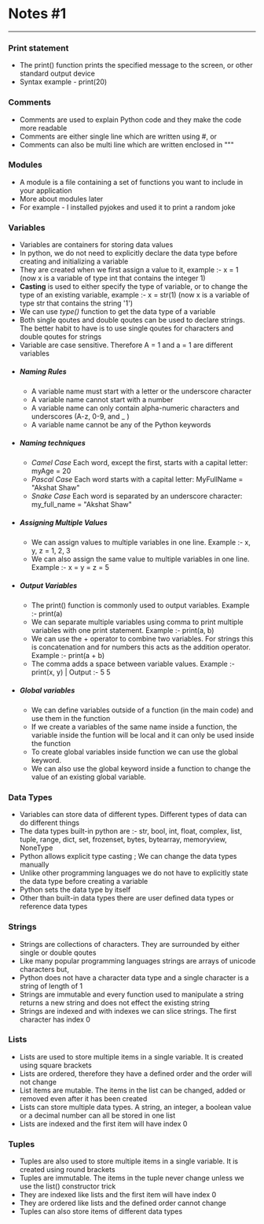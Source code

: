 # **Notes #1**

---

### **Print statement**
- The print() function prints the specified message to the screen, or other standard output device
- Syntax example - print(20)

### **Comments**
- Comments are used to explain Python code and they make the code more readable
- Comments are either single line which are written using #, or
- Comments can also be multi line which are written enclosed in """

### **Modules**
- A module is a file containing a set of functions you want to include in your application
- More about modules later
- For example - I installed pyjokes and used it to print a random joke

### **Variables**
- Variables are containers for storing data values
- In python, we do not need to explicitly declare the data type before creating and initializing a variable
- They are created when we first assign a value to it, example :- x = 1 (now x is a variable of type int that contains the integer 1)
- **Casting** is used to either specify the type of variable, or to change the type of an existing variable, example :- x = str(1) (now x is a variable of type str that contains the string '1')
- We can use *type()* function to get the data type of a variable
- Both single qoutes and double qoutes can be used to declare strings. The better habit to have is to use single qoutes for characters and double qoutes for strings
- Variable are case sensitive. Therefore A = 1 and a = 1 are different variables
- ##### **Naming Rules**
    - A variable name must start with a letter or the underscore character
    - A variable name cannot start with a number
    - A variable name can only contain alpha-numeric characters and underscores (A-z, 0-9, and _ )
    - A variable name cannot be any of the Python keywords
- ##### **Naming techniques**
    - *Camel Case* Each word, except the first, starts with a capital letter: myAge = 20
    - *Pascal Case* Each word starts with a capital letter: MyFullName = "Akshat Shaw"
    - *Snake Case* Each word is separated by an underscore character: my_full_name = "Akshat Shaw"
- ##### **Assigning Multiple Values**
    - We can assign values to multiple variables in one line. Example :- x, y, z = 1, 2, 3
    - We can also assign the same value to multiple variables in one line. Example :- x = y = z = 5
- ##### **Output Variables**
    - The print() function is commonly used to output variables. Example :- print(a)
    - We can separate multiple variables using comma to print multiple variables with one print statement. Example :- print(a, b)
    - We can use the + operator to combine two variables. For strings this is concatenation and for numbers this acts as the addition operator. Example :- print(a + b)
    - The comma adds a space between variable values. Example :- print(x, y) | Output :- 5 5
- ##### **Global variables**
    - We can define variables outside of a function (in the main code) and use them in the function
    - If we create a variables of the same name inside a function, the variable inside the funtion will be local and it can only be used inside the function
    - To create global variables inside function we can use the global keyword.
    - We can also use the global keyword inside a function to change the value of an existing global variable.

### **Data Types**
- Variables can store data of different types. Different types of data can do different things
- The data types built-in python are :- str, bool, int, float, complex, list, tuple, range, dict, set, frozenset, bytes, bytearray, memoryview, NoneType
- Python allows explicit type casting ; We can change the data types manually
- Unlike other programming languages we do not have to explicitly state the data type before creating a variable
- Python sets the data type by itself
- Other than built-in data types there are user defined data types or reference data types

### **Strings**
- Strings are collections of characters. They are surrounded by either single or double qoutes
- Like many popular programming languages strings are arrays of unicode characters but,
- Python does not have a character data type and a single character is a string of length of 1
- Strings are immutable and every function used to manipulate a string returns a new string and does not effect the existing string
- Strings are indexed and with indexes we can slice strings. The first character has index 0

### **Lists**
- Lists are used to store multiple items in a single variable. It is created using square brackets
- Lists are ordered, therefore they have a defined order and the order will not change
- List items are mutable. The items in the list can be changed, added or removed even after it has been created
- Lists can store multiple data types. A string, an integer, a boolean value or a decimal number can all be stored in one list
- Lists are indexed and the first item will have index 0

### **Tuples**
- Tuples are also used to store multiple items in a single variable. It is created using round brackets
- Tuples are immutable. The items in the tuple never change unless we use the list() constructor trick
- They are indexed like lists and the first item will have index 0
- They are ordered like lists and the defined order cannot change
- Tuples can also store items of different data types